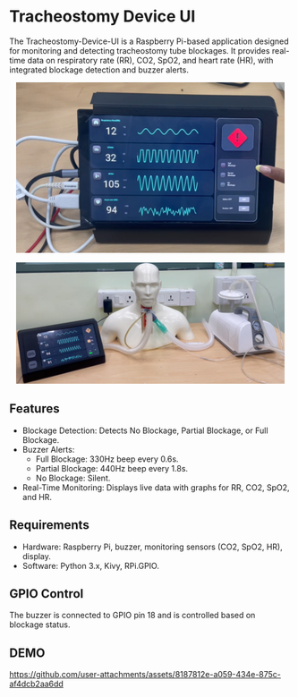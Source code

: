 ﻿# Tracheostomy Device UI

The Tracheostomy-Device-UI is a Raspberry Pi-based application designed for monitoring and detecting tracheostomy tube blockages. It provides real-time data on respiratory rate (RR), CO2, SpO2, and heart rate (HR), with integrated blockage detection and buzzer alerts.

<p align="center"> <img alt="IVD UI" src="assets/readme/UI.png" width="480"></p>
<p align="center"> <img alt="IVD DEMO" src="assets/readme/DEMO.png" width="480"></p>


## Features

- Blockage Detection: Detects No Blockage, Partial Blockage, or Full Blockage.
- Buzzer Alerts:
  - Full Blockage: 330Hz beep every 0.6s.
  - Partial Blockage: 440Hz beep every 1.8s.
  - No Blockage: Silent.
- Real-Time Monitoring: Displays live data with graphs for RR, CO2, SpO2, and HR.

## Requirements

- Hardware: Raspberry Pi, buzzer, monitoring sensors (CO2, SpO2, HR), display.
- Software: Python 3.x, Kivy, RPi.GPIO.

## GPIO Control

The buzzer is connected to GPIO pin 18 and is controlled based on blockage status.

## DEMO

https://github.com/user-attachments/assets/8187812e-a059-434e-875c-af4dcb2aa6dd
